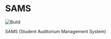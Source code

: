 # SAMS

![Build](https://github.com/github/docs/actions/workflows/maven.yml/badge.svg?branch=master)

SAMS (Student Auditorium Management System)
